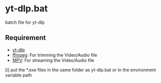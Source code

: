 # yt-dlp.bat
batch file for yt-dlp

## Requirement
- [yt-dlp](https://github.com/yt-dlp/yt-dlp) 
- [ffmpeg](https://github.com/FFmpeg/FFmpeg): For trimming the Video/Audio file
- [MPV](https://github.com/mpv-player/mpv): For streaming the Video/Audio file

[i] put the *.exe files in the same folder as yt-dlp.bat or in the environment variable path
